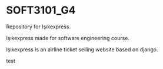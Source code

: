 # SOFT3101_G4

Repository for Işıkexpress.

Işıkexpress made for software engineering course.

Işıkexpress is an airline ticket selling website based on django.


test
